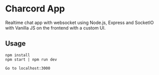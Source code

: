 # Charcord App

Realtime chat app with websocket using Node.js, Express and SocketIO with Vanilla JS on the frontend
with a custom UI.

## Usage

```
npm install
npm start | npm run dev

Go to localhost:3000
```
